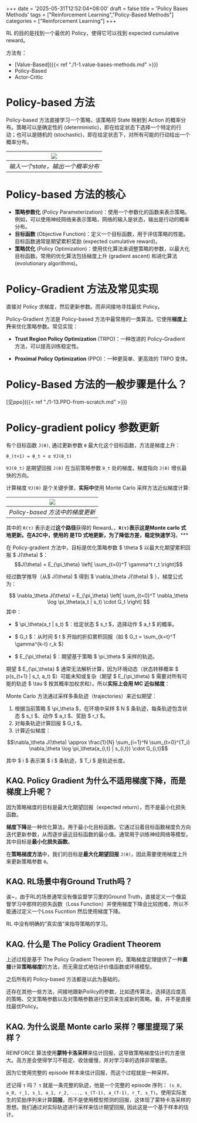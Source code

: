 +++
date = '2025-05-31T12:52:04+08:00'
draft = false
title = 'Policy Bases Methods'
tags = ["Reinforcement Learning","Policy-Based Methods"]
categories = ["Reinforcement Learning"]
+++



RL 的目的是找到一个最优的 Policy，使得它可以找到 expected cumulative reward。

方法有：

- [Value-Based]({{< ref "./1-1.value-bases-methods.md" >}})
- Policy-Based
- Actor-Critic

# Policy-based 方法

Policy-based 方法直接学习一个策略，该策略将 State 映射到 Action 的概率分布。策略可以是确定性的 (deterministic)，即在给定状态下选择一个特定的行动；也可以是随机的 (stochastic)，即在给定状态下，对所有可能的行动给出一个概率分布。

| ![](../../pics/stochastic_policy.png) |
|:----------------------:|
| *输入一个state，输出一个概率分布* |

# Policy-based 方法的核心

  - **策略参数化** (Policy Parameterization)：使用一个参数化的函数来表示策略。例如，可以使用神经网络来表示策略，网络的输入是状态，输出是行动的概率分布。
  - **目标函数** (Objective Function)：定义一个目标函数，用于评估策略的性能。目标函数通常是期望累积奖励 (expected cumulative reward)。
  - **策略优化** (Policy Optimization)：使用优化算法来调整策略的参数，以最大化目标函数。常用的优化算法包括梯度上升 (gradient ascent) 和进化算法 (evolutionary algorithms)。


# Policy-Gradient 方法及常见实现

直接对 Policy 求梯度，然后更新参数。而非间接地寻找最优 Policy。

Policy-Gradient 方法是 Policy-based 方法中最常用的一类算法。它使用**梯度上升**来优化策略参数。常见实现：

  - **Trust Region Policy Optimization** (TRPO)：一种改进的 Policy-Gradient 方法，可以提高训练稳定性。

  - **Proximal Policy Optimization** (PPO)：一种更简单、更高效的 TRPO 变体。


# Policy-Based 方法的一般步骤是什么？

[见ppo]({{< ref "./1-13.PPO-from-scratch.md" >}})


# Policy-gradient policy 参数更新

有个目标函数 `J(θ)`,  通过更新参数 `θ` 最大化这个目标函数，方法是梯度上升：

`θ_(t+1) = θ_t + α ∇J(θ_t)`

`∇J(θ_t)` 是期望回报 `J(θ)` 在当前策略参数 `θ_t` 处的梯度。梯度指向 `J(θ)` 增长最快的方向。

计算梯度 `∇J(θ)` 是个关键步骤，**实际中**使用 Monte Carlo 采样方法近似梯度计算:

| ![](../../pics/policy_gradient_multiple.png) |
|:----------------------:|
| *Policy-based 方法中的梯度更新* |

其中的 `R(τ)` 表示走过**这个路径**获得的 Reward。，**`R(τ)`表示这是Monte carlo 式地更新。在A2C中，使用的 是TD 式地更新，为了降低方差，稳定快速学习**。***


在 Policy-gradient 方法中，目标是优化策略参数 $ \theta $ 以最大化期望累积回报 $ J(\theta) $：
$$J(\theta) = E_{\pi_\theta} \left[ \sum_{t=0}^T \gamma^t r_t \right]$$

经过数学推导（从$ J(\theta) $ 得到 $ \nabla_\theta J(\theta) $ ），梯度公式为：

$$ \nabla_\theta J(\theta) = E_{\pi_\theta} \left[ \sum_{t=0}^T \nabla_\theta \log \pi_\theta(a_t | s_t) \cdot G_t \right] $$
其中：

- $ \pi_\theta(a_t | s_t) $：给定状态 $ s_t $，选择动作 $ a_t $ 的概率。

- $ G_t $：从时间 $ t $ 开始的折扣累积回报（如 $ G_t = \sum_{k=t}^T \gamma^{k-t} r_k $）

- $ E_{\pi_\theta} $：期望基于策略 $ \pi_\theta $ 采样的轨迹。

期望 $ E_{\pi_\theta} $ 通常无法解析计算，因为环境动态（状态转移概率 $ p(s_{t+1} | s_t, a_t) $）可能未知或复杂（期望 $ E_{\pi_\theta} $ 需要对所有可能的轨迹 $ \tau $ 按其概率加权求和）。所以**实际上会用 MC 近似梯度**：

Monte Carlo 方法通过采样多条轨迹（trajectories）来近似期望：
1. 根据当前策略 $ \pi_\theta $，在环境中采样 $ N $ 条轨迹，每条轨迹包含状态 $ s_t $、动作 $ a_t $、奖励 $ r_t $。
2. 对每条轨迹计算回报 $ G_t $。
3. 计算近似梯度：

$$\nabla_\theta J(\theta) \approx \frac{1}{N} \sum_{i=1}^N \sum_{t=0}^{T_i} \nabla_\theta \log \pi_\theta(a_{i,t} | s_{i,t}) \cdot G_{i,t}$$


其中 $ i $ 表示第 $ i $ 条轨迹，$ T_i $ 是轨迹长度。




## KAQ. Policy Gradient 为什么不适用梯度下降，而是梯度上升呢？

因为策略梯度的目标是最大化期望回报（expected return），而不是最小化损失函数。

**梯度下降**是一种优化算法，用于最小化目标函数。它通过沿着目标函数梯度负方向迭代更新参数，从而逐步逼近目标函数的最小值。通常用于训练神经网络等模型，其中目标是**最小化损失函数**。

在**策略梯度方法**中，我们的目标是**最大化期望回报** `J(θ)`，因此需要使用梯度上升来更新策略参数 `θ`。


## KAQ. RL场景中有Ground Truth吗？

诶~，由于RL的场景通常没有像监督学习里的Ground Truth，直接定义一个像监督学习中那样的损失函数（Loss Function）并使用梯度下降会比较困难，所以不能通过定义一个Loss Fucntion 然后使用梯度下降。

RL 中没有明确的“真实值”来指导策略的学习。


## KAQ. 什么是 The Policy Gradient Theorem

上述过程是基于 The Policy Gradient Theorem 的，策略梯度定理提供了一种**直接**计算**策略梯度**的方法，而无需显式地估计价值函数或环境模型。

之后所有的 Policy-based 方法都是以此为基础的。

还存在其他一些方法，间接地跟新Polilcy的参数，比如遗传算法，选择适应度高的策略、交叉策略参数以及对策略参数进行变异来生成新的策略。看，并不是直接找最优Policy。


## KAQ. 为什么说是 Monte carlo 采样？哪里提现了采样？

REINFORCE 算法使用**蒙特卡洛采样**来估计回报，这导致策略梯度估计的方差很大。高方差会使得学习不稳定、收敛缓慢，并对学习率的选择非常敏感。

因为它使用完整的 episode 样本来估计回报，而这个过程就是一种采样。

还记得 `τ` 吗？ `τ` 就是一条完整的轨迹，他是一个完整的 episode 序列： `(s_0, a_0, r_1, s_1, a_1, r_2, ..., s_(T-1), a_(T-1), r_T, s_T)`。使用实际发生的奖励序列来计算**回报**，而不是使用模型预测的回报，这体现了蒙特卡洛采样的思想。我们通过对实际轨迹进行采样来估计期望回报, 因此这是一个基于样本的估计。


